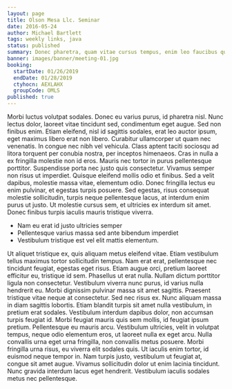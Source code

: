 ```yaml
---
layout: page
title: Olson Mesa Llc. Seminar
date: 2016-05-24
author: Michael Bartlett
tags: weekly links, java
status: published
summary: Donec pharetra, quam vitae cursus tempus, enim leo faucibus quam.
banner: images/banner/meeting-01.jpg
booking:
  startDate: 01/26/2019
  endDate: 01/28/2019
  ctyhocn: AEXLAHX
  groupCode: OMLS
published: true
---
```

Morbi luctus volutpat sodales. Donec eu varius purus, id pharetra nisl. Nunc lectus dolor, laoreet vitae tincidunt sed, condimentum eget augue. Sed non finibus enim. Etiam eleifend, nisl id sagittis sodales, erat leo auctor ipsum, eget maximus libero erat non libero. Curabitur ullamcorper ut quam nec venenatis. In congue nec nibh vel vehicula. Class aptent taciti sociosqu ad litora torquent per conubia nostra, per inceptos himenaeos. Cras in nulla a ex fringilla molestie non id eros.
Mauris nec tortor in purus pellentesque porttitor. Suspendisse porta nec justo quis consectetur. Vivamus semper non risus ut imperdiet. Quisque eleifend mollis odio et finibus. Sed a velit dapibus, molestie massa vitae, elementum odio. Donec fringilla lectus eu enim pulvinar, et egestas turpis posuere. Sed egestas, risus consequat molestie sollicitudin, turpis neque pellentesque lacus, at interdum enim purus ut justo. Ut molestie cursus sem, et ultricies ex interdum sit amet. Donec finibus turpis iaculis mauris tristique viverra.

* Nam eu erat id justo ultricies semper
* Pellentesque varius massa sed ante bibendum imperdiet
* Vestibulum tristique est vel elit mattis elementum.

Ut aliquet tristique ex, quis aliquam metus eleifend vitae. Etiam vestibulum tellus maximus tortor sollicitudin tempus. Nam erat erat, pellentesque nec tincidunt feugiat, egestas eget risus. Etiam augue orci, pretium laoreet efficitur eu, tristique id sem. Phasellus ut erat nulla. Nullam dictum porttitor ligula non consectetur. Vestibulum viverra nunc purus, id varius nulla hendrerit eu. Morbi dignissim pulvinar massa sit amet sagittis. Praesent tristique vitae neque at consectetur. Sed nec risus ex. Nunc aliquam massa in diam sagittis lobortis.
Etiam blandit turpis sit amet nulla vestibulum, in pretium erat sodales. Vestibulum interdum dapibus dolor, non accumsan turpis feugiat id. Morbi feugiat mauris quis sem mollis, id feugiat ipsum pretium. Pellentesque eu mauris arcu. Vestibulum ultricies, velit in volutpat tempus, neque odio elementum eros, ut laoreet nulla ex eget arcu. Nulla convallis urna eget urna fringilla, non convallis metus posuere. Morbi fringilla urna risus, eu viverra elit sodales quis. Ut iaculis enim tortor, id euismod neque tempor in. Nam turpis justo, vestibulum ut feugiat at, congue sit amet augue. Vivamus sollicitudin dolor ut enim lacinia tincidunt. Nunc gravida interdum lacus eget hendrerit. Vestibulum iaculis sodales metus nec pellentesque.
